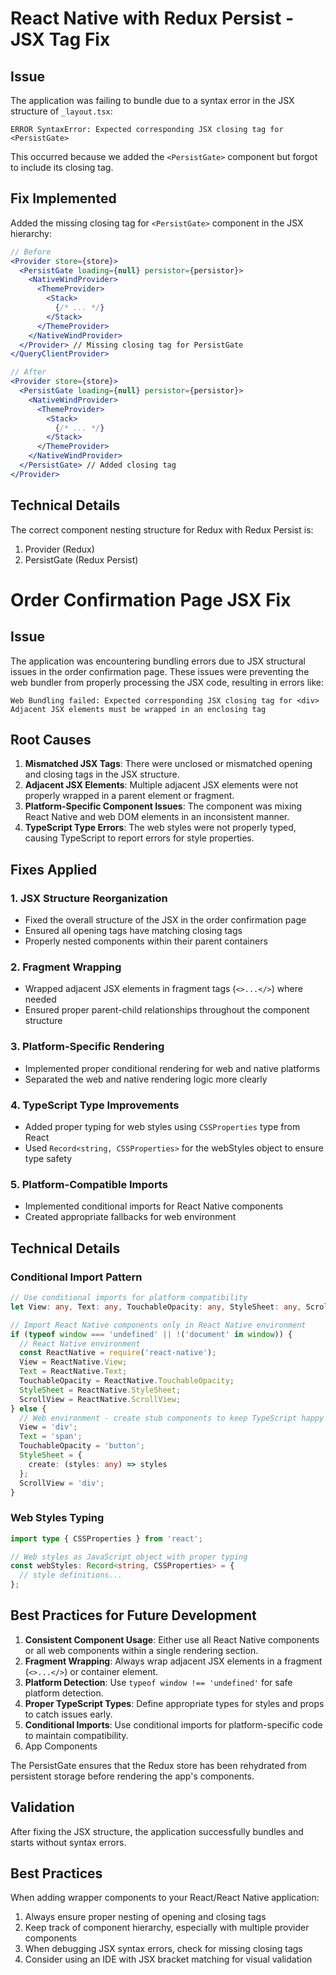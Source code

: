 # React Native with Redux Persist - JSX Tag Fix

## Issue

The application was failing to bundle due to a syntax error in the JSX structure of `_layout.tsx`:

```
ERROR SyntaxError: Expected corresponding JSX closing tag for <PersistGate>
```

This occurred because we added the `<PersistGate>` component but forgot to include its closing tag.

## Fix Implemented

Added the missing closing tag for `<PersistGate>` component in the JSX hierarchy:

```jsx
// Before
<Provider store={store}>
  <PersistGate loading={null} persistor={persistor}>
    <NativeWindProvider>
      <ThemeProvider>
        <Stack>
          {/* ... */}
        </Stack>
      </ThemeProvider>
    </NativeWindProvider>
  </Provider> // Missing closing tag for PersistGate
</QueryClientProvider>

// After
<Provider store={store}>
  <PersistGate loading={null} persistor={persistor}>
    <NativeWindProvider>
      <ThemeProvider>
        <Stack>
          {/* ... */}
        </Stack>
      </ThemeProvider>
    </NativeWindProvider>
  </PersistGate> // Added closing tag
</Provider>
```

## Technical Details

The correct component nesting structure for Redux with Redux Persist is:

1. Provider (Redux)
2. PersistGate (Redux Persist)

# Order Confirmation Page JSX Fix

## Issue
The application was encountering bundling errors due to JSX structural issues in the order confirmation page. These issues were preventing the web bundler from properly processing the JSX code, resulting in errors like:

```
Web Bundling failed: Expected corresponding JSX closing tag for <div>
Adjacent JSX elements must be wrapped in an enclosing tag
```

## Root Causes

1. **Mismatched JSX Tags**: There were unclosed or mismatched opening and closing tags in the JSX structure.
2. **Adjacent JSX Elements**: Multiple adjacent JSX elements were not properly wrapped in a parent element or fragment.
3. **Platform-Specific Component Issues**: The component was mixing React Native and web DOM elements in an inconsistent manner.
4. **TypeScript Type Errors**: The web styles were not properly typed, causing TypeScript to report errors for style properties.

## Fixes Applied

### 1. JSX Structure Reorganization
- Fixed the overall structure of the JSX in the order confirmation page
- Ensured all opening tags have matching closing tags
- Properly nested components within their parent containers

### 2. Fragment Wrapping
- Wrapped adjacent JSX elements in fragment tags (`<>...</>`) where needed
- Ensured proper parent-child relationships throughout the component structure

### 3. Platform-Specific Rendering
- Implemented proper conditional rendering for web and native platforms
- Separated the web and native rendering logic more clearly

### 4. TypeScript Type Improvements
- Added proper typing for web styles using `CSSProperties` type from React
- Used `Record<string, CSSProperties>` for the webStyles object to ensure type safety

### 5. Platform-Compatible Imports
- Implemented conditional imports for React Native components
- Created appropriate fallbacks for web environment

## Technical Details

### Conditional Import Pattern
```typescript
// Use conditional imports for platform compatibility
let View: any, Text: any, TouchableOpacity: any, StyleSheet: any, ScrollView: any;

// Import React Native components only in React Native environment
if (typeof window === 'undefined' || !('document' in window)) {
  // React Native environment
  const ReactNative = require('react-native');
  View = ReactNative.View;
  Text = ReactNative.Text;
  TouchableOpacity = ReactNative.TouchableOpacity;
  StyleSheet = ReactNative.StyleSheet;
  ScrollView = ReactNative.ScrollView;
} else {
  // Web environment - create stub components to keep TypeScript happy
  View = 'div';
  Text = 'span';
  TouchableOpacity = 'button';
  StyleSheet = {
    create: (styles: any) => styles
  };
  ScrollView = 'div';
}
```

### Web Styles Typing
```typescript
import type { CSSProperties } from 'react';

// Web styles as JavaScript object with proper typing
const webStyles: Record<string, CSSProperties> = {
  // style definitions...
};
```

## Best Practices for Future Development

1. **Consistent Component Usage**: Either use all React Native components or all web components within a single rendering section.
2. **Fragment Wrapping**: Always wrap adjacent JSX elements in a fragment (`<>...</>`) or container element.
3. **Platform Detection**: Use `typeof window !== 'undefined'` for safe platform detection.
4. **Proper TypeScript Types**: Define appropriate types for styles and props to catch issues early.
5. **Conditional Imports**: Use conditional imports for platform-specific code to maintain compatibility.
3. App Components

The PersistGate ensures that the Redux store has been rehydrated from persistent storage before rendering the app's components.

## Validation

After fixing the JSX structure, the application successfully bundles and starts without syntax errors.

## Best Practices

When adding wrapper components to your React/React Native application:
1. Always ensure proper nesting of opening and closing tags
2. Keep track of component hierarchy, especially with multiple provider components
3. When debugging JSX syntax errors, check for missing closing tags
4. Consider using an IDE with JSX bracket matching for visual validation
